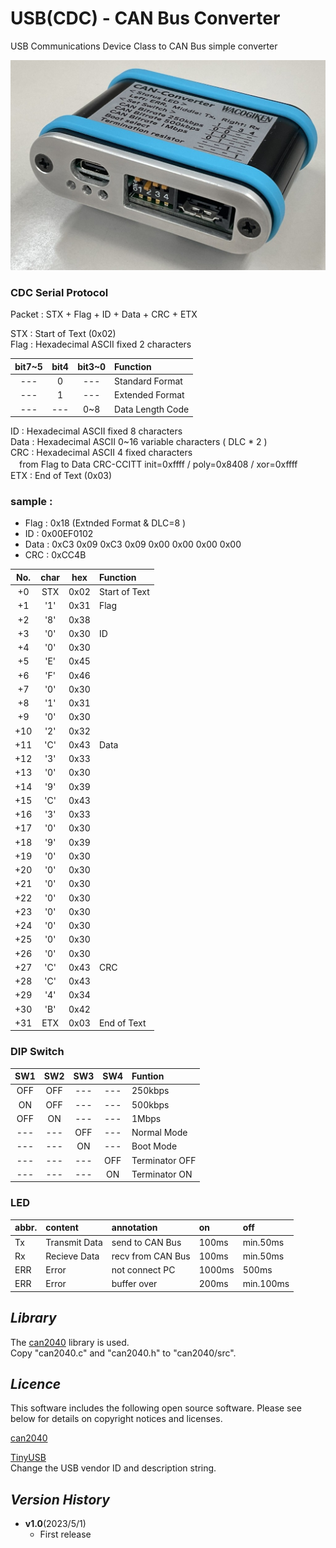 # USB(CDC) - CAN Bus Converter
USB Communications Device Class to CAN Bus simple converter

![](img/converter.jpg)  

### CDC Serial Protocol

Packet : STX + Flag + ID + Data + CRC + ETX

STX : Start of Text (0x02)  
Flag : Hexadecimal ASCII fixed 2 characters

|bit7~5|bit4|bit3~0|Function
| :-: | :-: | :-: | :-
| --- |  0  | --- | Standard Format
| --- |  1  | --- | Extended Format
| --- | --- | 0~8 | Data Length Code

ID : Hexadecimal ASCII fixed 8 characters  
Data : Hexadecimal ASCII 0~16 variable characters ( DLC * 2 )  
CRC : Hexadecimal ASCII 4 fixed characters  
　from Flag to Data CRC-CCITT init=0xffff / poly=0x8408 / xor=0xffff  
ETX : End of Text (0x03)  

### sample : 
- Flag : 0x18 (Extnded Format & DLC=8 )
- ID : 0x00EF0102
- Data : 0xC3 0x09 0xC3 0x09 0x00 0x00 0x00 0x00
- CRC : 0xCC4B

| No. | char | hex | Function |
| :-: | :--: | :-: | :-
| +0  | STX  | 0x02 | Start of Text
| +1  | '1'  | 0x31 | Flag
| +2  | '8'  | 0x38 |
| +3  | '0'  | 0x30 | ID
| +4  | '0'  | 0x30 |
| +5  | 'E'  | 0x45 |
| +6  | 'F'  | 0x46 |
| +7  | '0'  | 0x30 |
| +8  | '1'  | 0x31 |
| +9  | '0'  | 0x30 |
| +10 | '2'  | 0x32 |
| +11 | 'C'  | 0x43 | Data
| +12 | '3'  | 0x33 |
| +13 | '0'  | 0x30 |
| +14 | '9'  | 0x39 |
| +15 | 'C'  | 0x43 |
| +16 | '3'  | 0x33 |
| +17 | '0'  | 0x30 |
| +18 | '9'  | 0x39 |
| +19 | '0'  | 0x30 |
| +20 | '0'  | 0x30 |
| +21 | '0'  | 0x30 |
| +22 | '0'  | 0x30 |
| +23 | '0'  | 0x30 |
| +24 | '0'  | 0x30 |
| +25 | '0'  | 0x30 |
| +26 | '0'  | 0x30 |
| +27 | 'C'  | 0x43 | CRC
| +28 | 'C'  | 0x43 |
| +29 | '4'  | 0x34 |
| +30 | 'B'  | 0x42 |
| +31 | ETX  | 0x03 | End of Text

### DIP Switch

| SW1 | SW2 | SW3 | SW4 | Funtion
| :-: | :-: | :-: | :-: | :-
| OFF | OFF | --- | --- | 250kbps
| ON  | OFF | --- | --- | 500kbps
| OFF | ON  | --- | --- | 1Mbps
| --- | --- | OFF | --- | Normal Mode
| --- | --- | ON  | --- | Boot Mode
| --- | --- | --- | OFF | Terminator OFF
| --- | --- | --- | ON  | Terminator ON

### LED

| abbr. | content | annotation | on | off |
| :-- | :-- | :-- | :-- | :-- |
| Tx | Transmit Data | send to CAN Bus | 100ms | min.50ms |
| Rx | Recieve Data | recv from CAN Bus | 100ms | min.50ms |
| ERR | Error | not connect PC | 1000ms | 500ms |
| ERR | Error | buffer over | 200ms | min.100ms | 


## **_Library_**
The [can2040](https://github.com/KevinOConnor/can2040) library is used.  
Copy "can2040.c" and "can2040.h" to "can2040/src".

## **_Licence_**
This software includes the following open source software. Please see below for details on copyright notices and licenses.

[can2040](https://github.com/KevinOConnor/can2040/blob/master/COPYING)

[TinyUSB](https://github.com/hathach/tinyusb/blob/master/LICENSE)  
Change the USB vendor ID and description string.

## **_Version History_**
* __v1.0__(2023/5/1)
    - First release

